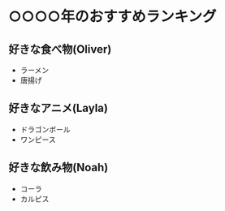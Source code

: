 # ○○○○年のおすすめランキング

## 好きな食べ物(Oliver)

- ラーメン
- 唐揚げ

## 好きなアニメ(Layla)

- ドラゴンボール
- ワンピース

## 好きな飲み物(Noah)

- コーラ
- カルピス